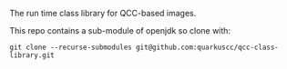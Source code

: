 The run time class library for QCC-based images.

This repo contains a sub-module of openjdk so clone with:
```
git clone --recurse-submodules git@github.com:quarkuscc/qcc-class-library.git
```

